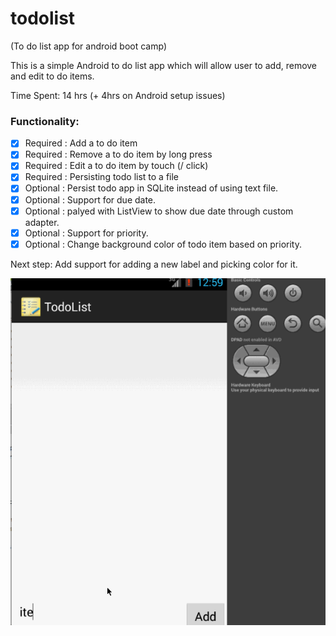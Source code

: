 todolist
========

(To do list app for android boot camp)

This is a simple Android to do list app which will allow user to add, remove and edit to do items.

Time Spent: 14 hrs (+ 4hrs on Android setup issues)
 
### Functionality:
  - [x] Required : Add a to do item
  - [x] Required : Remove a to do item by long press
  - [x] Required : Edit a to do item by touch (/ click)
  - [x] Required : Persisting todo list to a file 
  - [x] Optional : Persist todo app in SQLite instead of using text file.
  - [x] Optional : Support for due date.
  - [x] Optional : palyed with ListView to show due date through custom adapter.
  - [x] Optional : Support for priority.
  - [x] Optional : Change background color of todo item based on priority.

Next step:
 Add support for adding a new label and picking color for it.

![images/todolist.gif](images/todolist.gif)
